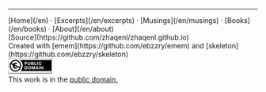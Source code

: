 ***
<div class="footer">

<div class="text-small">
[Home](/en) · [Excerpts](/en/excerpts) · [Musings](/en/musings) · [Books](/en/books) · [About](/en/about)
</div>

<div class="text-small">
[Source](https://github.com/zhaqenl/zhaqenl.github.io)
</div>

<div class="text-x-small">
Created with [emem](https://github.com/ebzzry/emem) and [skeleton](https://github.com/ebzzry/skeleton)
<div>

<div class="text-x-small">
<a rel="license" href="https://creativecommons.org/publicdomain/zero/1.0/deed.en"><img alt="CC0 1.0 Universal (CC0 1.0) Public Domain Dedication" class="cc" src="/pictures/cc0-88x31.png" /></a><br>
This work is in the <a rel="license" href="https://creativecommons.org/publicdomain/zero/1.0/deed.en">public domain.</a><br>
</div>

</div>
